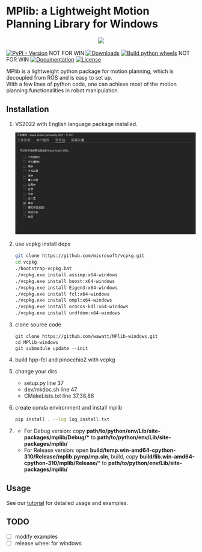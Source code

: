 # MPlib: a Lightweight Motion Planning Library for Windows

<p align="center">
  <img src="https://raw.githubusercontent.com/haosulab/MPlib/main/docs/demo.gif">
</p>

[![PyPI - Version](https://img.shields.io/pypi/v/mplib)](https://pypi.org/project/mplib/) NOT FOR WIN
[![Downloads](https://static.pepy.tech/badge/mplib)](https://pepy.tech/project/mplib)
[![Build python wheels](https://img.shields.io/github/actions/workflow/status/haosulab/MPlib/build_and_publish.yml)](https://github.com/haosulab/MPlib/releases/tag/nightly) NOT FOR WIN
[![Documentation](https://img.shields.io/readthedocs/motion-planning-lib)](https://motion-planning-lib.readthedocs.io/)
[![License](https://img.shields.io/github/license/haosulab/MPlib)](https://github.com/haosulab/MPlib?tab=MIT-1-ov-file#readme)

MPlib is a lightweight python package for motion planning,
which is decoupled from ROS and is easy to set up.  
With a few lines of python code, one can achieve most of the motion planning
functionalities in robot manipulation.

## Installation

1. VS2022 with English language package installed.
    <p align="center">
      <img src="docs/win_docs_pics/VS2022_English_lan_pkg.png">
    </p>

2. use vcpkg install deps
    ```bash
    git clone https://github.com/microsoft/vcpkg.git
    cd vcpkg
    ./bootstrap-vcpkg.bat
    ./vcpkg.exe install assimp:x64-windows
    ./vcpkg.exe install boost:x64-windows
    ./vcpkg.exe install Eigen3:x64-windows
    ./vcpkg.exe install fcl:x64-windows
    ./vcpkg.exe install ompl:x64-windows
    ./vcpkg.exe install orocos-kdl:x64-windows
    ./vcpkg.exe install urdfdom:x64-windows
    ```
3. clone source code
   ```
   git clone https://github.com/wawatt/MPlib-windows.git
   cd MPlib-windows
   git submodule update --init
   ```
4. build hpp-fcl and pinocchio2 with vcpkg
5. change your dirs
   - setup.py line 37
   - dev/mkdoc.sh line 47
   - CMakeLists.txt line 37,38,88
6. create conda environment and install mplib
    ```bash
    pip install . --log log_install.txt
    ```
7. 
   - For Debug version: copy __path/to/python/env/Lib/site-packages/mplib/Debug/*__ to __path/to/python/env/Lib/site-packages/mplib/__
   - For Release version: open __build/temp.win-amd64-cpython-310/Release/mplib.pymp/mp.sln__, build, copy __build/lib.win-amd64-cpython-310/mplib/Release/__* to __path/to/python/env/Lib/site-packages/mplib/__
  
## Usage

See our [tutorial](https://motion-planning-lib.readthedocs.io/latest/tutorials/getting_started.html) for detailed usage and examples.

## TODO
- [ ] modify examples
- [ ] release wheel for windows